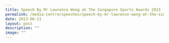 ```yaml
---
title: Speech By Mr Lawrence Wong at The Singapore Sports Awards 2013
permalink: /media-centre/speeches/speech-by-mr-lawrence-wong-at-the-singapore-sports-awards-2013/
date: 2013-06-11
layout: post
description: ""
image: ""
---
```

